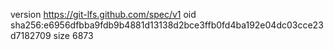 version https://git-lfs.github.com/spec/v1
oid sha256:e6956dfbba9fdb9b4881d13138d2bce3ffb0fd4ba192e04dc03cce23d7182709
size 6873
